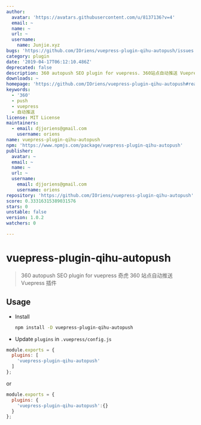 ```yaml
---
author:
  avatar: 'https://avatars.githubusercontent.com/u/8137136?v=4'
  email: ~
  name: ~
  url: ~
  username:
    name: Junjie.xyz
bugs: 'https://github.com/IOriens/vuepress-plugin-qihu-autopush/issues'
category: plugin
date: '2019-04-17T06:12:10.486Z'
deprecated: false
description: 360 autopush SEO plugin for vuepress. 360站点自动推送 Vuepress 插件。
downloads: ~
homepage: 'https://github.com/IOriens/vuepress-plugin-qihu-autopush#readme'
keywords:
  - '360'
  - push
  - vuepress
  - 自动推送
license: MIT License
maintainers:
  - email: djjoriens@gmail.com
    username: oriens
name: vuepress-plugin-qihu-autopush
npm: 'https://www.npmjs.com/package/vuepress-plugin-qihu-autopush'
publisher:
  avatar: ~
  email: ~
  name: ~
  url: ~
  username:
    email: djjoriens@gmail.com
    username: oriens
repository: 'https://github.com/IOriens/vuepress-plugin-qihu-autopush'
score: 0.33316315389031576
stars: 0
unstable: false
version: 1.0.2
watchers: 0

---
```


# vuepress-plugin-qihu-autopush

> 360 autopush SEO plugin for vuepress
> 奇虎 360 站点自动推送 Vuepress 插件


## Usage

- Install

  ```sh
  npm install -D vuepress-plugin-qihu-autopush
  ```

-  Update `plugins` in `.vuepress/config.js`

  ```js
  module.exports = {
    plugins: [
      'vuepress-plugin-qihu-autopush'
    ]
  };
  ```
  or

  ```js
  module.exports = {
    plugins: {
      'vuepress-plugin-qihu-autopush':{}
    }
  };
  ```



